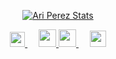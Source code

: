 <p align="center">
  <a href="https://github.com/Perezari" class="rich-diff-level-one">
    <img src="https://github-readme-stats.vercel.app/api?username=Perezari&title_color=333&text_color=777" alt="Ari Perez Stats" >
  </a>
</p>

<p align="center">
  <a href="https://dev.to/Perezari">
    <img src="https://svgur.com/i/TKs.svg" width="24px"/>
  </a>
  &emsp;
  <a href= "https://instagram.com/Perezari">
    <img src="https://img.icons8.com/ios-glyphs/256/808080/instagram-new.svg" width="28px"/>
  </a>
  <a href="https://perezari.github.io/">
    <img src="https://img.icons8.com/material/256/808080/globe--v1.png" width="28px"/>
  </a>
  &emsp;
  <a href="https://www.linkedin.com/in/ari-perez-2b64b0229/">
    <img src="https://img.icons8.com/ios-filled/256/808080/linkedin.svg" width="26px"/>
  </a>
  <br><br>
</p>
